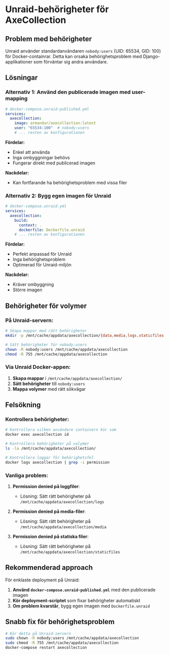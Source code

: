 # Unraid-behörigheter för AxeCollection

## Problem med behörigheter

Unraid använder standardanvändaren `nobody:users` (UID: 65534, GID: 100) för Docker-containrar. Detta kan orsaka behörighetsproblem med Django-applikationer som förväntar sig andra användare.

## Lösningar

### Alternativ 1: Använd den publicerade imagen med user-mapping

```yaml
# docker-compose.unraid-published.yml
services:
  axecollection:
    image: armandur/axecollection:latest
    user: "65534:100"  # nobody:users
    # ... resten av konfigurationen
```

**Fördelar:**
- Enkel att använda
- Inga ombyggningar behövs
- Fungerar direkt med publicerad imagen

**Nackdelar:**
- Kan fortfarande ha behörighetsproblem med vissa filer

### Alternativ 2: Bygg egen imagen för Unraid

```yaml
# docker-compose.unraid.yml
services:
  axecollection:
    build:
      context: .
      dockerfile: Dockerfile.unraid
    # ... resten av konfigurationen
```

**Fördelar:**
- Perfekt anpassad för Unraid
- Inga behörighetsproblem
- Optimerad för Unraid-miljön

**Nackdelar:**
- Kräver ombyggning
- Större imagen

## Behörigheter för volymer

### På Unraid-servern:

```bash
# Skapa mappar med rätt behörigheter
mkdir -p /mnt/cache/appdata/axecollection/{data,media,logs,staticfiles,backups}

# Sätt behörigheter för nobody:users
chown -R nobody:users /mnt/cache/appdata/axecollection
chmod -R 755 /mnt/cache/appdata/axecollection
```

### Via Unraid Docker-appen:

1. **Skapa mappar** i `/mnt/cache/appdata/axecollection/`
2. **Sätt behörigheter** till `nobody:users`
3. **Mappa volymer** med rätt sökvägar

## Felsökning

### Kontrollera behörigheter:

```bash
# Kontrollera vilken användare containern kör som
docker exec axecollection id

# Kontrollera behörigheter på volymer
ls -la /mnt/cache/appdata/axecollection/

# Kontrollera loggar för behörighetsfel
docker logs axecollection | grep -i permission
```

### Vanliga problem:

1. **Permission denied på loggfiler**:
   - Lösning: Sätt rätt behörigheter på `/mnt/cache/appdata/axecollection/logs`

2. **Permission denied på media-filer**:
   - Lösning: Sätt rätt behörigheter på `/mnt/cache/appdata/axecollection/media`

3. **Permission denied på statiska filer**:
   - Lösning: Sätt rätt behörigheter på `/mnt/cache/appdata/axecollection/staticfiles`

## Rekommenderad approach

För enklaste deployment på Unraid:

1. **Använd `docker-compose.unraid-published.yml`** med den publicerade imagen
2. **Kör deployment-scriptet** som fixar behörigheter automatiskt
3. **Om problem kvarstår**, bygg egen imagen med `Dockerfile.unraid`

## Snabb fix för behörighetsproblem

```bash
# Kör detta på Unraid-servern
sudo chown -R nobody:users /mnt/cache/appdata/axecollection
sudo chmod -R 755 /mnt/cache/appdata/axecollection
docker-compose restart axecollection
``` 